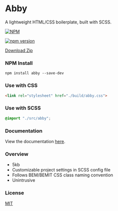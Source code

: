 # Abby
A lightweight HTML/CSS boilerplate, built with SCSS.

[![NPM](https://nodei.co/npm/abby.png?downloads=true)](https://npmjs.org/package/abby)

[![npm version](https://badge.fury.io/js/abby.svg)](https://badge.fury.io/js/abby)

<a href="https://github.com/ArjanJ/abby/archive/master.zip" download>Download Zip</a>

### NPM Install
```
npm install abby --save-dev
```

### Use with CSS
```html
<link rel="stylesheet" href="./build/abby.css">
```

### Use with SCSS
```css
@import "./src/abby";
```

### Documentation
View the documentation [here](http://abby.arjanjassal.me).

### Overview
- 5kb
- Customizable project settings in SCSS config file
- Follows BEM/BEMIT CSS class naming convention
- Unintrusive

### License
[MIT](http://cjpatoilo.mit-license.org/)